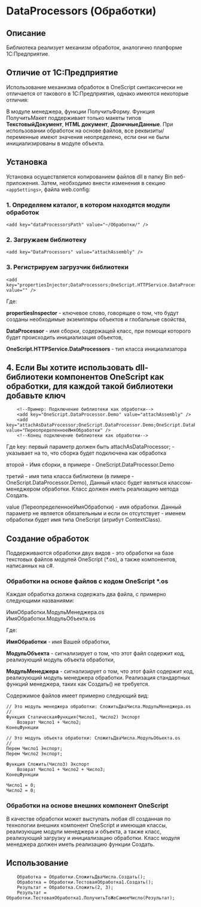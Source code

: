 ﻿# DataProcessors (Обработки)

## Описание

Библиотека реализует механизм обработок, аналогично платформе 1С:Предприятие.

## Отличие от 1С:Предприятие

Использование механизма обработок в OneScript синтаксически не отличается от такового в 1С:Предприятия, однако имеются некоторые отличия:

В модуле менеджера, функции ПолучитьФорму.
Функция ПолучитьМакет поддерживает только макеты типов __ТекстовыйДокумент__, __HTML документ__, __ДвоичныеДанные__.
При использовании обработок на основе файлов, все реквизиты/переменные имеют значения неопределено, если они не были инициализированы в модуле объекта.

## Установка

Установка осуществляется копированием файлов dll в папку Bin веб-приложения.
Затем, необходимо внести изменения в секцию ```<appSettings>```, файла web.config:

### 1. Определяем каталог, в котором находятся модули обработок

```bsl
<add key="dataProcessorsPath" value="~/Обработки/" />
```

### 2. Загружаем библиотеку

```bsl
<add key="DataProcessors" value="attachAssembly" />
```

### 3. Регистрируем загрузчик библиотеки

```bsl
<add key="propertiesInjector;DataProcessors;OneScript.HTTPService.DataProcessors" value="" />
```

Где:

__propertiesInspector__ - ключевое слово, говорящее о том, что будут созданы необходимые экземпляры объектов и глобальные свойства,

__DataProcessor__ - имя сборки, содержащей класс, при помощи которого будет происходить инициализация объектов,

__OneScript.HTTPService.DataProcessors__ - тип класса инициализатора

## 4. Если Вы хотите использовать dll-библиотеки компонентов OneScript как обработки, для каждой такой библиотеки добавьте ключ

```bsl
	<!--Пример: Подключение библиотеки как обработки-->
	<add key="OneScript.DataProcessor.Demo" value="attachAssembly" />
	<add key="attachAsDataProcessor;OneScript.DataProcessor.Demo;OneScript.DataProcessor.Demo" value="ПереопределенноеИмяОбработки" />
	<!--Конец подключение библиотеки как обработки-->
```
Где key:
первый параметр должен быть attachAsDataProcessor; - указывает на то, что сборка будет подключена как обработка

второй - Имя сборки, в примере - OneScript.DataProcessor.Demo

третий - имя типа класса библиотеки (в пимере - OneScript.DataProcessor.Demo), Данный класс будет являться классом-менеджером обработки. Класс должен иметь реализацию метода Создать.

value (ПереопределенноеИмяОбработки) - имя обработки. Данный параметр не является обязательным и если он отсутствует - именем обработки будет имя типа OneScript (атрибут ContextClass).

## Создание обработок

Поддерживаются обработки двух видов - это обработки на базе текстовых файлов модулей OneScript (*.os), а также компонентов, написанных на c#. 

### Обработки на основе файлов с кодом OneScript *.os

Каждая обработка должна содержать два файла, с примерно следующими названиями:

ИмяОбработки.МодульМенеджера.os
ИмяОбработки.МодульОбъекта.os

Где:

__ИмяОбработки__ - имя Вашей обработки,

__МодульОбъекта__ - сигнализирует о том, что этот файл содержит код, реализующий модуль объекта обработки,

__МодульМенеджера__ - сигнализирует о том, что этот файл содержит код, реализующий модуль менеджера обработки. Реализация стандартных функций менеджера, таких как Создать() не требуется.

Содержимое файлов имеет примерно следующий вид:

```bsl
// Это модуль менеджера обработки: СложитьДваЧисла.МодульМенеджера.os
//
Функция СтатическаяФункция(Число1, Число2) Экспорт
	Возврат Число1 + Число2;
КонецФункции

```

```bsl
// Это модуль объекта обработки: СложитьДваЧисла.МодульОбъекта.os
//
Перем Число1 Экспорт;
Перем Число2 Экспорт;

Функция Сложить(Число3) Экспорт
	Возврат Число1 + Число2 + Число3;
КонецФункции

Число1 = 0;
Число2 = 0;
```


### Обработки на основе внешних компонент OneScript

В качестве обработки может выступать любая dll созданная по технологии внешних компонент OneScript и имеющая классы, реализующие модули менеджера и объекта, а также класс, реализующий загрузку и инициализацию обработки. Класс модуля менеджера должен иметь реализацию функции Создать.

## Использование

```bsl
	Обработка = Обработки.СложитьДваЧисла.Создать();
	Обработка = Обработки.ТестоваяОбработка1.Создать();
	Результат = Обработка.Сложить(2, 3);
	Результат = Обработки.ТестоваяОбработка1.ПолучитьТоЖеСамоеЧисло(Результат);
```